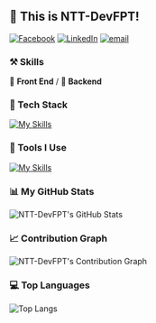 ## 👋 This is NTT-DevFPT!

[![Facebook](https://img.shields.io/badge/-Facebook-black?labelColor=black&logo=facebook&logoColor=white&style=flat-square)](https://www.facebook.com/profile.php?id=100029723738561)
[![LinkedIn](https://img.shields.io/badge/-LinkedIn-black?labelColor=black&logo=linkedin&logoColor=white&style=flat-square)](https://www.linkedin.com/in/t%C3%A0i-nguy%E1%BB%85n-813053294/)
[![email](https://img.shields.io/badge/-Email-black?labelColor=black&logo=gmail&logoColor=white&style=flat-square)](mailto:thanhtai10903@gmail.com)

### ⚒ Skills
🥪 **Front End** / 🥗 **Backend**

### 🍉 Tech Stack
[![My Skills](https://skillicons.dev/icons?i=arduino,nodejs,react,tailwindcss,redux,bootstrap,html,css,js,ts,scss,spring)](https://skillicons.dev)

### 🔨 Tools I Use
[![My Skills](https://skillicons.dev/icons?i=mysql,redis,postgresql,docker,kubernetes,nginx,git,npm,vite,webpack,github,githubactions,figma,aws,azure,cloudflare,vercel,netlify,heroku)](https://skillicons.dev)

### 📊 My GitHub Stats
![NTT-DevFPT's GitHub Stats](https://github-readme-stats.vercel.app/api?username=NTT-DevFPT&count_private=true&show_icons=true&theme=radical)

### 📈 Contribution Graph
![NTT-DevFPT's Contribution Graph](https://github-readme-stats.vercel.app/api?username=NTT-DevFPT&show_icons=true&count_private=true&hide=prs&hide_title=true&theme=dark)

### 💻 Top Languages
![Top Langs](https://github-readme-stats.vercel.app/api/top-langs/?username=NTT-DevFPT&layout=compact&theme=radical)
